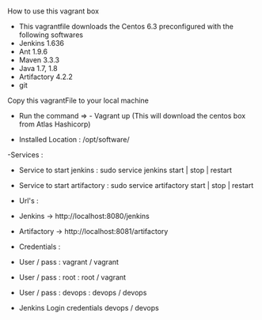 # 
How to use this vagrant box
- This vagrantfile downloads the Centos 6.3 preconfigured with the following softwares
- Jenkins 1.636
- Ant 1.9.6
- Maven 3.3.3
- Java 1.7, 1.8
- Artifactory 4.2.2
- git 


Copy this vagrantFile to your local machine
- Run the command => - Vagrant up  (This will download the centos box from Atlas Hashicorp)


- Installed Location : /opt/software/

-Services :

- Service to start jenkins : sudo service jenkins start | stop | restart
- Service to start artifactory : sudo service artifactory start | stop | restart

-  Url's :

- Jenkins -> http://localhost:8080/jenkins
- Artifactory -> http://localhost:8081/artifactory


- Credentials : 
- User / pass : vagrant / vagrant
- User / pass : root : root / vagrant 
- User / pass : devops : devops / devops

- Jenkins Login credentials devops / devops
